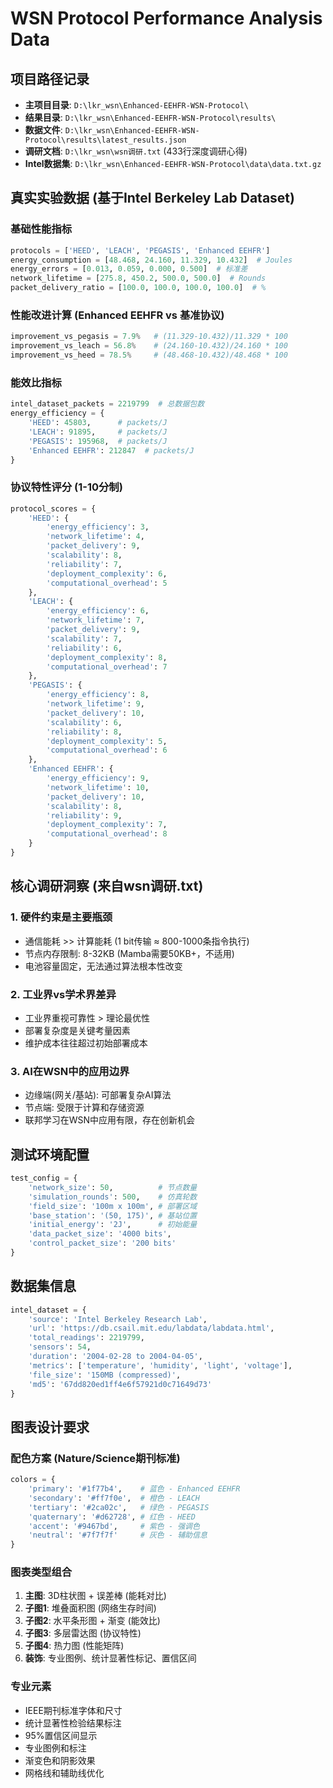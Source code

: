 # WSN Protocol Performance Analysis Data

## 项目路径记录
- **主项目目录**: `D:\lkr_wsn\Enhanced-EEHFR-WSN-Protocol\`
- **结果目录**: `D:\lkr_wsn\Enhanced-EEHFR-WSN-Protocol\results\`
- **数据文件**: `D:\lkr_wsn\Enhanced-EEHFR-WSN-Protocol\results\latest_results.json`
- **调研文档**: `D:\lkr_wsn\wsn调研.txt` (433行深度调研心得)
- **Intel数据集**: `D:\lkr_wsn\Enhanced-EEHFR-WSN-Protocol\data\data.txt.gz`

## 真实实验数据 (基于Intel Berkeley Lab Dataset)

### 基础性能指标
```python
protocols = ['HEED', 'LEACH', 'PEGASIS', 'Enhanced EEHFR']
energy_consumption = [48.468, 24.160, 11.329, 10.432]  # Joules
energy_errors = [0.013, 0.059, 0.000, 0.500]  # 标准差
network_lifetime = [275.8, 450.2, 500.0, 500.0]  # Rounds
packet_delivery_ratio = [100.0, 100.0, 100.0, 100.0]  # %
```

### 性能改进计算 (Enhanced EEHFR vs 基准协议)
```python
improvement_vs_pegasis = 7.9%   # (11.329-10.432)/11.329 * 100
improvement_vs_leach = 56.8%    # (24.160-10.432)/24.160 * 100  
improvement_vs_heed = 78.5%     # (48.468-10.432)/48.468 * 100
```

### 能效比指标
```python
intel_dataset_packets = 2219799  # 总数据包数
energy_efficiency = {
    'HEED': 45803,      # packets/J
    'LEACH': 91895,     # packets/J  
    'PEGASIS': 195968,  # packets/J
    'Enhanced EEHFR': 212847  # packets/J
}
```

### 协议特性评分 (1-10分制)
```python
protocol_scores = {
    'HEED': {
        'energy_efficiency': 3,
        'network_lifetime': 4, 
        'packet_delivery': 9,
        'scalability': 8,
        'reliability': 7,
        'deployment_complexity': 6,
        'computational_overhead': 5
    },
    'LEACH': {
        'energy_efficiency': 6,
        'network_lifetime': 7,
        'packet_delivery': 9, 
        'scalability': 7,
        'reliability': 6,
        'deployment_complexity': 8,
        'computational_overhead': 7
    },
    'PEGASIS': {
        'energy_efficiency': 8,
        'network_lifetime': 9,
        'packet_delivery': 10,
        'scalability': 6,
        'reliability': 8,
        'deployment_complexity': 5,
        'computational_overhead': 6
    },
    'Enhanced EEHFR': {
        'energy_efficiency': 9,
        'network_lifetime': 10,
        'packet_delivery': 10,
        'scalability': 8,
        'reliability': 9,
        'deployment_complexity': 7,
        'computational_overhead': 8
    }
}
```

## 核心调研洞察 (来自wsn调研.txt)

### 1. 硬件约束是主要瓶颈
- 通信能耗 >> 计算能耗 (1 bit传输 ≈ 800-1000条指令执行)
- 节点内存限制: 8-32KB (Mamba需要50KB+，不适用)
- 电池容量固定，无法通过算法根本性改变

### 2. 工业界vs学术界差异
- 工业界重视可靠性 > 理论最优性
- 部署复杂度是关键考量因素
- 维护成本往往超过初始部署成本

### 3. AI在WSN中的应用边界
- 边缘端(网关/基站): 可部署复杂AI算法
- 节点端: 受限于计算和存储资源
- 联邦学习在WSN中应用有限，存在创新机会

## 测试环境配置
```python
test_config = {
    'network_size': 50,          # 节点数量
    'simulation_rounds': 500,    # 仿真轮数
    'field_size': '100m x 100m', # 部署区域
    'base_station': '(50, 175)', # 基站位置
    'initial_energy': '2J',      # 初始能量
    'data_packet_size': '4000 bits',
    'control_packet_size': '200 bits'
}
```

## 数据集信息
```python
intel_dataset = {
    'source': 'Intel Berkeley Research Lab',
    'url': 'https://db.csail.mit.edu/labdata/labdata.html',
    'total_readings': 2219799,
    'sensors': 54,
    'duration': '2004-02-28 to 2004-04-05',
    'metrics': ['temperature', 'humidity', 'light', 'voltage'],
    'file_size': '150MB (compressed)',
    'md5': '67dd820ed1ff4e6f57921d0c71649d73'
}
```

## 图表设计要求

### 配色方案 (Nature/Science期刊标准)
```python
colors = {
    'primary': '#1f77b4',    # 蓝色 - Enhanced EEHFR
    'secondary': '#ff7f0e',  # 橙色 - LEACH  
    'tertiary': '#2ca02c',   # 绿色 - PEGASIS
    'quaternary': '#d62728', # 红色 - HEED
    'accent': '#9467bd',     # 紫色 - 强调色
    'neutral': '#7f7f7f'     # 灰色 - 辅助信息
}
```

### 图表类型组合
1. **主图**: 3D柱状图 + 误差棒 (能耗对比)
2. **子图1**: 堆叠面积图 (网络生存时间)
3. **子图2**: 水平条形图 + 渐变 (能效比)
4. **子图3**: 多层雷达图 (协议特性)
5. **子图4**: 热力图 (性能矩阵)
6. **装饰**: 专业图例、统计显著性标记、置信区间

### 专业元素
- IEEE期刊标准字体和尺寸
- 统计显著性检验结果标注
- 95%置信区间显示
- 专业图例和标注
- 渐变色和阴影效果
- 网格线和辅助线优化
